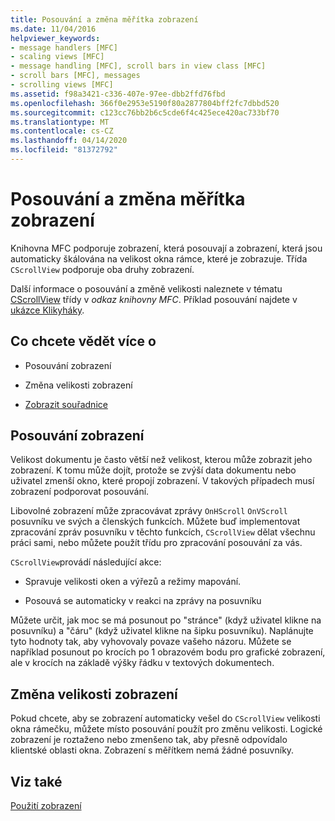```yaml
---
title: Posouvání a změna měřítka zobrazení
ms.date: 11/04/2016
helpviewer_keywords:
- message handlers [MFC]
- scaling views [MFC]
- message handling [MFC], scroll bars in view class [MFC]
- scroll bars [MFC], messages
- scrolling views [MFC]
ms.assetid: f98a3421-c336-407e-97ee-dbb2ffd76fbd
ms.openlocfilehash: 366f0e2953e5190f80a2877804bff2fc7dbbd520
ms.sourcegitcommit: c123cc76bb2b6c5cde6f4c425ece420ac733bf70
ms.translationtype: MT
ms.contentlocale: cs-CZ
ms.lasthandoff: 04/14/2020
ms.locfileid: "81372792"
---
```

# <a name="scrolling-and-scaling-views"></a>Posouvání a změna měřítka zobrazení

Knihovna MFC podporuje zobrazení, která posouvají a zobrazení, která jsou automaticky škálována na velikost okna rámce, které je zobrazuje. Třída `CScrollView` podporuje oba druhy zobrazení.

Další informace o posouvání a změně velikosti naleznete v tématu [CScrollView](../mfc/reference/cscrollview-class.md) třídy v *odkaz knihovny MFC*. Příklad posouvání najdete v [ukázce Klikyháky](../overview/visual-cpp-samples.md).

## <a name="what-do-you-want-to-know-more-about"></a>Co chcete vědět více o

- Posouvání zobrazení

- Změna velikosti zobrazení

- [Zobrazit souřadnice](/windows/win32/gdi/window-coordinate-system)

## <a name="scrolling-a-view"></a><a name="_core_scrolling_a_view"></a>Posouvání zobrazení

Velikost dokumentu je často větší než velikost, kterou může zobrazit jeho zobrazení. K tomu může dojít, protože se zvýší data dokumentu nebo uživatel zmenší okno, které propojí zobrazení. V takových případech musí zobrazení podporovat posouvání.

Libovolné zobrazení může zpracovávat zprávy `OnHScroll` `OnVScroll` posuvníku ve svých a členských funkcích. Můžete buď implementovat zpracování zpráv posuvníku v těchto funkcích, `CScrollView` dělat všechnu práci sami, nebo můžete použít třídu pro zpracování posouvání za vás.

`CScrollView`provádí následující akce:

- Spravuje velikosti oken a výřezů a režimy mapování.

- Posouvá se automaticky v reakci na zprávy na posuvníku

Můžete určit, jak moc se má posunout po "stránce" (když uživatel klikne na posuvníku) a "čáru" (když uživatel klikne na šipku posuvníku). Naplánujte tyto hodnoty tak, aby vyhovovaly povaze vašeho názoru. Můžete se například posunout po krocích po 1 obrazovém bodu pro grafické zobrazení, ale v krocích na základě výšky řádku v textových dokumentech.

## <a name="scaling-a-view"></a><a name="_core_scaling_a_view"></a>Změna velikosti zobrazení

Pokud chcete, aby se zobrazení automaticky vešel do `CScrollView` velikosti okna rámečku, můžete místo posouvání použít pro změnu velikosti. Logické zobrazení je roztaženo nebo zmenšeno tak, aby přesně odpovídalo klientské oblasti okna. Zobrazení s měřítkem nemá žádné posuvníky.

## <a name="see-also"></a>Viz také

[Použití zobrazení](../mfc/using-views.md)

